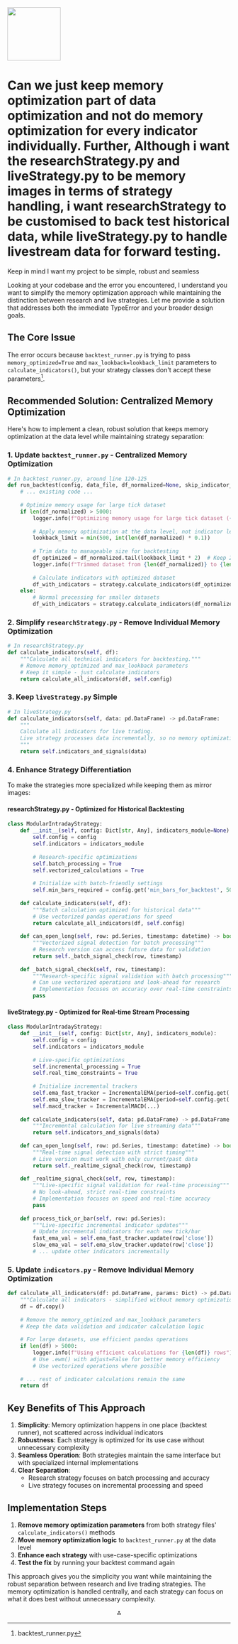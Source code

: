 <img src="https://r2cdn.perplexity.ai/pplx-full-logo-primary-dark%402x.png" class="logo" width="120"/>

# Can we just keep memory optimization part of data optimization and not do memory optimization for every indicator individually. Further, Although i want the researchStrategy.py and liveStrategy.py to be memory images in terms of strategy handling, i want researchStrategy to be customised to back test historical data, while liveStrategy.py to handle livestream data for forward testing.

Keep in mind I want my project to be simple, robust and seamless

Looking at your codebase and the error you encountered, I understand you want to simplify the memory optimization approach while maintaining the distinction between research and live strategies. Let me provide a solution that addresses both the immediate TypeError and your broader design goals.

## The Core Issue

The error occurs because `backtest_runner.py` is trying to pass `memory_optimized=True` and `max_lookback=lookback_limit` parameters to `calculate_indicators()`, but your strategy classes don't accept these parameters[^1].

## Recommended Solution: Centralized Memory Optimization

Here's how to implement a clean, robust solution that keeps memory optimization at the data level while maintaining strategy separation:

### 1. Update `backtest_runner.py` - Centralized Memory Optimization

```python
# In backtest_runner.py, around line 120-125
def run_backtest(config, data_file, df_normalized=None, skip_indicator_calculation=False):
    # ... existing code ...
    
    # Optimize memory usage for large tick dataset
    if len(df_normalized) > 5000:
        logger.info(f"Optimizing memory usage for large tick dataset ({len(df_normalized)} ticks)")
        
        # Apply memory optimization at the data level, not indicator level
        lookback_limit = min(500, int(len(df_normalized) * 0.1))
        
        # Trim data to manageable size for backtesting
        df_optimized = df_normalized.tail(lookback_limit * 2)  # Keep 2x lookback for stability
        logger.info(f"Trimmed dataset from {len(df_normalized)} to {len(df_optimized)} rows")
        
        # Calculate indicators with optimized dataset
        df_with_indicators = strategy.calculate_indicators(df_optimized)
    else:
        # Normal processing for smaller datasets
        df_with_indicators = strategy.calculate_indicators(df_normalized)
```


### 2. Simplify `researchStrategy.py` - Remove Individual Memory Optimization

```python
# In researchStrategy.py
def calculate_indicators(self, df):
    """Calculate all technical indicators for backtesting."""
    # Remove memory_optimized and max_lookback parameters
    # Keep it simple - just calculate indicators
    return calculate_all_indicators(df, self.config)
```


### 3. Keep `liveStrategy.py` Simple

```python
# In liveStrategy.py  
def calculate_indicators(self, data: pd.DataFrame) -> pd.DataFrame:
    """
    Calculate all indicators for live trading.
    Live strategy processes data incrementally, so no memory optimization needed.
    """
    return self.indicators_and_signals(data)
```


### 4. Enhance Strategy Differentiation

To make the strategies more specialized while keeping them as mirror images:

#### **researchStrategy.py** - Optimized for Historical Backtesting

```python
class ModularIntradayStrategy:
    def __init__(self, config: Dict[str, Any], indicators_module=None):
        self.config = config
        self.indicators = indicators_module
        
        # Research-specific optimizations
        self.batch_processing = True
        self.vectorized_calculations = True
        
        # Initialize with batch-friendly settings
        self.min_bars_required = config.get('min_bars_for_backtest', 50)
        
    def calculate_indicators(self, df):
        """Batch calculation optimized for historical data"""
        # Use vectorized pandas operations for speed
        return calculate_all_indicators(df, self.config)
        
    def can_open_long(self, row: pd.Series, timestamp: datetime) -> bool:
        """Vectorized signal detection for batch processing"""
        # Research version can access future data for validation
        return self._batch_signal_check(row, timestamp)
        
    def _batch_signal_check(self, row, timestamp):
        """Research-specific signal validation with batch processing"""
        # Can use vectorized operations and look-ahead for research
        # Implementation focuses on accuracy over real-time constraints
        pass
```


#### **liveStrategy.py** - Optimized for Real-time Stream Processing

```python
class ModularIntradayStrategy:
    def __init__(self, config: Dict[str, Any], indicators_module):
        self.config = config
        self.indicators = indicators_module
        
        # Live-specific optimizations
        self.incremental_processing = True
        self.real_time_constraints = True
        
        # Initialize incremental trackers
        self.ema_fast_tracker = IncrementalEMA(period=self.config.get('fast_ema', 9))
        self.ema_slow_tracker = IncrementalEMA(period=self.config.get('slow_ema', 21))
        self.macd_tracker = IncrementalMACD(...)
        
    def calculate_indicators(self, data: pd.DataFrame) -> pd.DataFrame:
        """Incremental calculation for live streaming data"""
        return self.indicators_and_signals(data)
        
    def can_open_long(self, row: pd.Series, timestamp: datetime) -> bool:
        """Real-time signal detection with strict timing"""
        # Live version must work with only current/past data
        return self._realtime_signal_check(row, timestamp)
        
    def _realtime_signal_check(self, row, timestamp):
        """Live-specific signal validation for real-time processing"""
        # No look-ahead, strict real-time constraints
        # Implementation focuses on speed and real-time accuracy
        pass
        
    def process_tick_or_bar(self, row: pd.Series):
        """Live-specific incremental indicator updates"""
        # Update incremental indicators for each new tick/bar
        fast_ema_val = self.ema_fast_tracker.update(row['close'])
        slow_ema_val = self.ema_slow_tracker.update(row['close'])
        # ... update other indicators incrementally
```


### 5. Update `indicators.py` - Remove Individual Memory Optimization

```python
def calculate_all_indicators(df: pd.DataFrame, params: Dict) -> pd.DataFrame:
    """Calculate all indicators - simplified without memory optimization parameters"""
    df = df.copy()
    
    # Remove the memory_optimized and max_lookback parameters
    # Keep the data validation and indicator calculation logic
    
    # For large datasets, use efficient pandas operations
    if len(df) > 5000:
        logger.info(f"Using efficient calculations for {len(df)} rows")
        # Use .ewm() with adjust=False for better memory efficiency
        # Use vectorized operations where possible
    
    # ... rest of indicator calculations remain the same
    return df
```


## Key Benefits of This Approach

1. **Simplicity**: Memory optimization happens in one place (backtest runner), not scattered across individual indicators
2. **Robustness**: Each strategy is optimized for its use case without unnecessary complexity
3. **Seamless Operation**: Both strategies maintain the same interface but with specialized internal implementations
4. **Clear Separation**:
    - Research strategy focuses on batch processing and accuracy
    - Live strategy focuses on incremental processing and speed

## Implementation Steps

1. **Remove memory optimization parameters** from both strategy files' `calculate_indicators()` methods
2. **Move memory optimization logic** to `backtest_runner.py` at the data level
3. **Enhance each strategy** with use-case-specific optimizations
4. **Test the fix** by running your backtest command again

This approach gives you the simplicity you want while maintaining the robust separation between research and live trading strategies. The memory optimization is handled centrally, and each strategy can focus on what it does best without unnecessary complexity.

<div style="text-align: center">⁂</div>

[^1]: backtest_runner.py

[^2]: results.py

[^3]: strategy_config.yaml

[^4]: indicators.py

[^5]: liveStrategy.py

[^6]: position_manager.py

[^7]: researchStrategy.py

[^8]: unified_gui.py

[^9]: broker_adapter.py

[^10]: login.py

[^11]: trader.py

[^12]: websocket_stream.py

[^13]: cache_manager.py

[^14]: config_loader.py

[^15]: logging_utils.py

[^16]: simple_loader.py

[^17]: time_utils.py

[^18]: matrix_backtest.py

